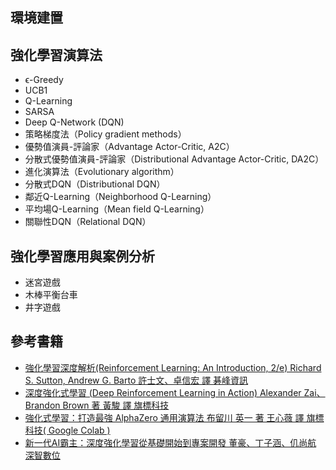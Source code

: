 ## 環境建置

## 強化學習演算法
- ϵ-Greedy
- UCB1
- Q-Learning
- SARSA
- Deep Q-Network (DQN)
- 策略梯度法（Policy gradient methods）
- 優勢值演員-評論家（Advantage Actor-Critic, A2C）
- 分散式優勢值演員-評論家（Distributional Advantage Actor-Critic, DA2C）
- 進化演算法（Evolutionary algorithm）
- 分散式DQN（Distributional DQN）
- 鄰近Q-Learning（Neighborhood Q-Learning）
- 平均場Q-Learning（Mean field Q-Learning）
- 關聯性DQN（Relational DQN）

## 強化學習應用與案例分析

- 迷宮遊戲
- 木棒平衡台車
- 井字遊戲


## 參考書籍
- [強化學習深度解析(Reinforcement Learning: An Introduction, 2/e) Richard S. Sutton, Andrew G. Barto 許士文、卓信宏 譯  碁峰資訊](https://www.tenlong.com.tw/products/9789865027193?list_name=srh)
- [深度強化式學習 (Deep Reinforcement Learning in Action) Alexander Zai、Brandon Brown 著 黃駿 譯 旗標科技](https://www.tenlong.com.tw/products/9789863126522?list_name=srh)
- [強化式學習：打造最強 AlphaZero 通用演算法 布留川 英一 著 王心薇 譯  旗標科技( Google Colab )](https://www.tenlong.com.tw/products/9789863126515?list_name=srh)
- [新一代AI霸主：深度強化學習從基礎開始到專案開發  董豪、丁子涵、仉尚航 深智數位](https://www.tenlong.com.tw/products/9789860776829?list_name=srh)
### 
```


```

### 
```


```

### 
```


```

### 
```


```

### 
```


```
